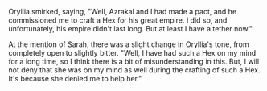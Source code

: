 Oryllia smirked, saying, "Well, Azrakal and I had made a pact, and he commissioned me to craft a Hex for his great empire. I did so, and unfortunately, his empire didn't last long. But at least I have a tether now."

At the mention of Sarah, there was a slight change in Oryllia's tone, from completely open to slightly bitter. "Well, I have had such a Hex on my mind for a long time, so I think there is a bit of misunderstanding in this. But, I will not deny that she was on my mind as well during the crafting of such a Hex. It's because she denied me to help her."